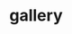 ---
layout: page
title: gallery
permalink: /gallery/
description: A growing collection of my photos.
nav: true
nav_order: 2
display_categories: [work, fun]
horizontal: false
---